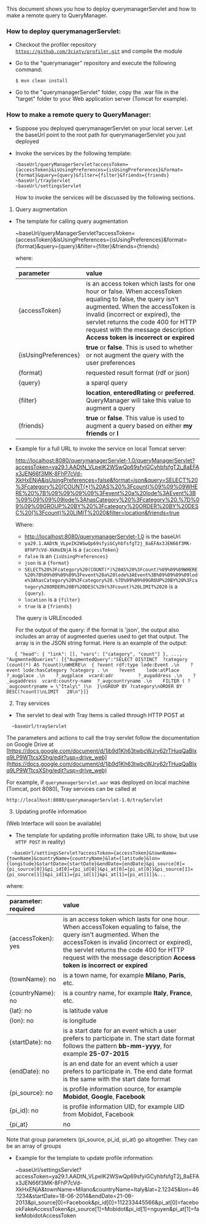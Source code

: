 This document shows you how to deploy querymanagerServlet and how to make a remote query to QueryManager.

### How to deploy querymanagerServlet:

- Checkout the profiler repository <code>https://github.com/3cixty/profiler.git</code> and compile the module

- Go to the "querymanager" repository and execute the following command:
  ```
  $ mvn clean install
  ```

- Go to the "querymanagerServlet" folder, copy the .war file in the "target" folder to your Web application server (Tomcat for example).
  

### How to make a remote query to QueryManager:

- Suppose you deployed querymanagerServlet on your local server. Let the baseUrl point to the root path for querymanagerServlet you just deployed

- Invoke the services by the following template:

  ```
  ~baseUrl/queryManagerServlet?accessToken={accessToken}&isUsingPreferences={isUsingPreferences}&format={format}&query={query}&filter={filter}&friends={friends}
  ~baseUrl/trayServlet
  ~baseUrl/settingsServlet
  ```

  How to invoke the services will be discussed by the following sections.
  
1. Query augmentation

- The template for calling query augmentation
 
  ~baseUrl/queryManagerServlet?accessToken={accessToken}&isUsingPreferences={isUsingPreferences}&format={format}&query={query}&filter={filter}&friends={friends}
  
  where:
  
  |parameter|value|
  |:---------|:-----|
  |{accessToken}|is an access token which lasts for one hour or false. When accessToken equaling to false, the query isn't augmented. When the accessToken is invalid (incorrect or expired), the servlet returns the code 400 for HTTP request with the message description <b>Access token is incorrect or expired<b> | 
  |{isUsingPreferences}|<b>true</b> or <b>false</b>. This is used to whether or not augment the query with the user preferences|
  |{format}|requested result format (rdf or json)|
  |{query}|a sparql query|
  |{filter}|<b>location</b>, <b>enteredRating</b> or <b>preferred</b>. QueryManager will take this value to augment a query|
  |{friends}|<b>true</b> or <b>false</b>. This value is used to augment a query based on either <b>my friends</b> or <b>I</b>|
  
- Example for a full URL to invoke the service on local Tomcat server:
  
  [http://localhost:8080/querymanagerServlet-1.0/queryManagerServlet?accessToken=ya29.1.AADtN_VLpeIK2WSwQp69sfyiGCyhbfsfgT2j_8aEFAx3JEN66f3MK-8FhP7cVd-XkHxENjA&isUsingPreferences=false&format=json&query=SELECT%20%3Fcategory%20(COUNT(*)%20AS%20%3Fcount)%09%09%09WHERE%20%7B%09%09%09%09%3Fevent%20a%20lode%3AEvent%3B%09%09%09%09lode%3AhasCategory%20%3Fcategory%20.%7D%09%09%09GROUP%20BY%20%3Fcategory%20ORDER%20BY%20DESC%20(%3Fcount)%20LIMIT%2020&filter=location&friends=true](http://localhost:8080/querymanagerServlet-1.0/queryManagerServlet?userKey=kinh&isUsingPreferences=false&format=json&query=SELECT%20%3Fcategory%20(COUNT(*)%20AS%20%3Fcount)%09%09%09WHERE%20%7B%09%09%09%09%3Fevent%20a%20lode%3AEvent%3B%09%09%09%09lode%3AhasCategory%20%3Fcategory%20.%7D%09%09%09GROUP%20BY%20%3Fcategory%20ORDER%20BY%20DESC%20(%3Fcount)%20LIMIT%2020&filter=location&friends=true)
  
  Where:
  - [http://localhost:8080/querymanagerServlet-1.0](http://localhost:8080/querymanagerServlet-1.0) is the baseUrl
  - `ya29.1.AADtN_VLpeIK2WSwQp69sfyiGCyhbfsfgT2j_8aEFAx3JEN66f3MK-8FhP7cVd-XkHxENjA` is a `{accessToken}`
  - `false` is an `{isUsingPreferences}`
  - `json` is a `{format}`
  - `SELECT%20%3Fcategory%20(COUNT(*)%20AS%20%3Fcount)%09%09%09WHERE%20%7B%09%09%09%09%3Fevent%20a%20lode%3AEvent%3B%09%09%09%09lode%3AhasCategory%20%3Fcategory%20.%7D%09%09%09GROUP%20BY%20%3Fcategory%20ORDER%20BY%20DESC%20(%3Fcount)%20LIMIT%2020` is a `{query}`.
  - `location` is a `{filter}`
  - `true` is a `{friends}`
  
   
  The query is URLEncoded

  For the output of the query: if the format is 'json', the output also includes an array of augmented queries used to get that output. The array is in the JSON string format.
  Here is an example of the output:

```
   { "head": { "link": [], "vars": ["category", "count"] }, ..., "AugmentedQueries": [{"AugmentedQuery":"SELECT DISTINCT  ?category (count(*) AS ?count)\nWHERE\n  { ?event rdf:type lode:Event .\n    ?event lode:hasCategory ?category . \n    ?event    lode:atPlace        ?_augplace .\n    ?_augplace  vcard:adr         ?_augaddress .\n    ?_augaddress  vcard:country-name  ?_augcountryname .\n    FILTER ( ?_augcountryname = \"Italy\" )\n  }\nGROUP BY ?category\nORDER BY DESC(?count)\nLIMIT   20\n"}]}
```
 
2. Tray services

- The servlet to deal with Tray Items is called through HTTP POST at
  
```
  ~baseUrl/trayServlet
```

  The parameters and actions to call the tray servlet follow the documentation on Google Drive at [https://docs.google.com/document/d/1jb9d1Kh63twbcWJry62rTHuqQaBIxq9LP9WTtcsXShg/edit?usp=drive_web](https://docs.google.com/document/d/1jb9d1Kh63twbcWJry62rTHuqQaBIxq9LP9WTtcsXShg/edit?usp=drive_web)
  
  For example, if `querymanagerServlet.war` was deployed on local machine (Tomcat, port 8080), Tray services can be called at
  ```
  http://localhost:8080/querymanagerServlet-1.0/trayServlet
  ```
  
3. Updating profile information

  (Web Interface will soon be available)

- The template for updating profile information (take URL to show, but use `HTTP POST` in reality)

```
  ~baseUrl/settingsServlet?accessToken={accessToken}&townName={townName}&countryName={countryName}&lat={latitude}&lon={longitude}&startDate={startDate}&endDate={endDate}&pi_source[0]={pi_source[0]}&pi_id[0]={pi_id[0]}&pi_at[0]={pi_at[0]}&pi_source[1]={pi_source[1]}&pi_id[1]={pi_id[1]}&pi_at[1]={pi_at[1]}&...
```
  where:

  |parameter: required|value|
  |:---------|:-----|
  |{accessToken}: yes|is an access token which lasts for one hour. When accessToken equaling to false, the query isn't augmented. When the accessToken is invalid (incorrect or expired), the servlet returns the code 400 for HTTP request with the message description <b>Access token is incorrect or expired<b> | 
  |{townName}: no|is a town name, for example <b>Milano</b>, <b>Paris</b>, etc.|
  |{countryName}: no|is a country name, for example <b>Italy</b>, <b>France</b>, etc.|
  |{lat}: no|is latitude value|
  |{lon}: no|is longitude|
  |{startDate}: no|is a start date for an event which a user prefers to participate in. The start date format follows the pattern <b>bb-mm-yyyy</b>, for example <b>25-07-2015</b>|
  |{endDate}: no|is an end date for an event which a user prefers to participate in. The end date format is the same with the start date format|
  |{pi_source}: no|is profile information source, for example <b>Mobidot</b>, <b>Google</b>, <b>Facebook</b>| 
  |{pi_id}: no|is profile information UID, for example UID from Mobidot, Facebook|
  |{pi_at}|no|is access token to access to the source described by {pi_source}|
 
  Note that group parameters (pi_source, pi_id, pi_at) go altogether. They can be an array of groups 

- Example for the template to update profile information:
  
  ~baseUrl/settingsServlet?accessToken=ya29.1.AADtN_VLpeIK2WSwQp69sfyiGCyhbfsfgT2j_8aEFAx3JEN66f3MK-8FhP7cVd-XkHxENjA&townName=Milano&countryName=Italy&lat=2.12345&lon=46.1234&startDate=18-06-2014&endDate=21-06-2013&pi_source[0]=Facebook&pi_id[0]=112233445566&pi_at[0]=facebookFakeAccessToken&pi_source[1]=Mobidot&pi_id[1]=nguyen&pi_at[1]=fakeMobidotAccessToken
  
